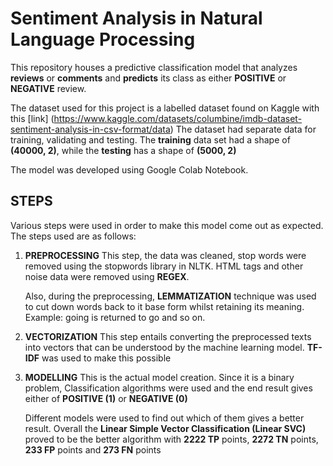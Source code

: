 # Sentiment Analysis in Natural Language Processing

This repository houses a predictive classification model that analyzes **reviews** or **comments**
and **predicts** its class as either **POSITIVE** or **NEGATIVE** review.

The dataset used for this project is a labelled dataset found on Kaggle with this 
[link] (https://www.kaggle.com/datasets/columbine/imdb-dataset-sentiment-analysis-in-csv-format/data)
The dataset had separate data for training, validating and testing.
The **training** data set had a shape of **(40000, 2)**, while the **testing** has a shape of 
**(5000, 2)**

The model was developed using Google Colab Notebook.

## STEPS
Various steps were used in order to make this model come out as expected. The steps used 
are as follows:

1. **PREPROCESSING**
    This step, the data was cleaned, stop words were removed using the stopwords library
    in NLTK. HTML tags and other noise data were removed using **REGEX**.

    Also, during the preprocessing, **LEMMATIZATION** technique was used to cut down words back
    to it base form whilst retaining its meaning. Example: going is returned to go and so on.
    
2. **VECTORIZATION**
    This step entails converting the preprocessed texts into vectors that can be understood by the 
    machine learning model.
    **TF-IDF** was used to make this possible

3. **MODELLING**
    This is the actual model creation. Since it is a binary problem, Classification algorithms were used
    and the end result gives either of **POSITIVE (1)** or **NEGATIVE (0)**

    Different models were used to find out which of them gives a better result. Overall the
    **Linear Simple Vector Classification (Linear SVC)** proved to be the better algorithm with 
    **2222 TP** points, **2272 TN** points, **233 FP** points and **273 FN** points